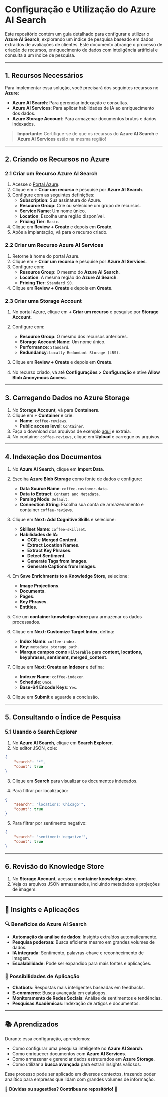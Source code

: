 # Configuração e Utilização do Azure AI Search

Este repositório contém um guia detalhado para configurar e utilizar o **Azure AI Search**, explorando um índice de pesquisa baseado em dados extraídos de avaliações de clientes. Este documento abrange o processo de criação de recursos, enriquecimento de dados com inteligência artificial e consulta a um índice de pesquisa.

---

## 1. Recursos Necessários

Para implementar essa solução, você precisará dos seguintes recursos no **Azure**:

- **Azure AI Search**: Para gerenciar indexação e consultas.
- **Azure AI Services**: Para aplicar habilidades de IA ao enriquecimento dos dados.
- **Azure Storage Account**: Para armazenar documentos brutos e dados indexados.

> **Importante:** Certifique-se de que os recursos do **Azure AI Search** e **Azure AI Services** estão na mesma região!

---

## 2. Criando os Recursos no Azure

### 2.1 Criar um Recurso Azure AI Search

1. Acesse o [Portal Azure](https://portal.azure.com).
2. Clique em **+ Criar um recurso** e pesquise por **Azure AI Search**.
3. Configure com as seguintes definições:
   - **Subscription**: Sua assinatura do Azure.
   - **Resource Group**: Crie ou selecione um grupo de recursos.
   - **Service Name**: Um nome único.
   - **Location**: Escolha uma região disponível.
   - **Pricing Tier**: `Basic`.
4. Clique em **Review + Create** e depois em **Create**.
5. Após a implantação, vá para o recurso criado.

### 2.2 Criar um Recurso Azure AI Services

1. Retorne à home do portal Azure.
2. Clique em **+ Criar um recurso** e pesquise por **Azure AI Services**.
3. Configure com:
   - **Resource Group**: O mesmo do **Azure AI Search**.
   - **Location**: A mesma região do **Azure AI Search**.
   - **Pricing Tier**: `Standard S0`.
4. Clique em **Review + Create** e depois em **Create**.

### 2.3 Criar uma Storage Account

1. No portal Azure, clique em **+ Criar um recurso** e pesquise por **Storage Account**.
2. Configure com:
   - **Resource Group**: O mesmo dos recursos anteriores.
   - **Storage Account Name**: Um nome único.
   - **Performance**: `Standard`.
   - **Redundancy**: `Locally Redundant Storage (LRS)`.
3. Clique em **Review + Create** e depois em **Create**.

4. No recurso criado, vá até **Configurações > Configuração** e ative **Allow Blob Anonymous Access**.

---

## 3. Carregando Dados no Azure Storage

1. No **Storage Account**, vá para **Containers**.
2. Clique em **+ Container** e crie:
   - **Name**: `coffee-reviews`.
   - **Public access level**: `Container`.
3. Faça o download dos arquivos de exemplo [aqui](https://aka.ms/mslearn-coffee-reviews) e extraia.
4. No container `coffee-reviews`, clique em **Upload** e carregue os arquivos.

---

## 4. Indexação dos Documentos

1. No **Azure AI Search**, clique em **Import Data**.
2. Escolha **Azure Blob Storage** como fonte de dados e configure:
   - **Data Source Name**: `coffee-customer-data`.
   - **Data to Extract**: `Content and Metadata`.
   - **Parsing Mode**: `Default`.
   - **Connection String**: Escolha sua conta de armazenamento e container `coffee-reviews`.
3. Clique em **Next: Add Cognitive Skills** e selecione:
   - **Skillset Name**: `coffee-skillset`.
   - **Habilidades de IA**:
     - **OCR** e **Merged Content**.
     - **Extract Location Names**.
     - **Extract Key Phrases**.
     - **Detect Sentiment**.
     - **Generate Tags from Images**.
     - **Generate Captions from Images**.

4. Em **Save Enrichments to a Knowledge Store**, selecione:
   - **Image Projections**.
   - **Documents**.
   - **Pages**.
   - **Key Phrases**.
   - **Entities**.
5. Crie um **container knowledge-store** para armazenar os dados processados.
6. Clique em **Next: Customize Target Index**, defina:
   - **Index Name**: `coffee-index`.
   - **Key**: `metadata_storage_path`.
   - **Marque campos como `Filterable`** para **content, locations, keyphrases, sentiment, merged_content**.

7. Clique em **Next: Create an Indexer** e defina:
   - **Indexer Name**: `coffee-indexer`.
   - **Schedule**: `Once`.
   - **Base-64 Encode Keys**: `Yes`.
8. Clique em **Submit** e aguarde a conclusão.

---

## 5. Consultando o Índice de Pesquisa

### 5.1 Usando o Search Explorer

1. No **Azure AI Search**, clique em **Search Explorer**.
2. No editor JSON, cole:

```json
{
    "search": "*",
    "count": true
}
```

3. Clique em **Search** para visualizar os documentos indexados.

4. Para filtrar por localização:

```json
{
    "search": "locations:'Chicago'",
    "count": true
}
```

5. Para filtrar por sentimento negativo:

```json
{
    "search": "sentiment:'negative'",
    "count": true
}
```

---

## 6. Revisão do Knowledge Store

1. No **Storage Account**, acesse o **container knowledge-store**.
2. Veja os arquivos JSON armazenados, incluindo metadados e projeções de imagem.

---

## 📌 Insights e Aplicações

### 🔍 Benefícios do Azure AI Search
- **Automação da análise de dados**: Insights extraídos automaticamente.
- **Pesquisa poderosa**: Busca eficiente mesmo em grandes volumes de dados.
- **IA integrada**: Sentimento, palavras-chave e reconhecimento de imagem.
- **Escalabilidade**: Pode ser expandido para mais fontes e aplicações.

### 🚀 Possibilidades de Aplicação
- **Chatbots**: Respostas mais inteligentes baseadas em feedbacks.
- **E-commerce**: Busca avançada em catálogos.
- **Monitoramento de Redes Sociais**: Análise de sentimentos e tendências.
- **Pesquisas Acadêmicas**: Indexação de artigos e documentos.

---

## 📚 Aprendizados

Durante essa configuração, aprendemos:
- Como configurar uma pesquisa inteligente no **Azure AI Search**.
- Como enriquecer documentos com **Azure AI Services**.
- Como armazenar e gerenciar dados estruturados em **Azure Storage**.
- Como utilizar a **busca avançada** para extrair insights valiosos.

Esse processo pode ser aplicado em diversos contextos, trazendo poder analítico para empresas que lidam com grandes volumes de informação.

🔗 **Dúvidas ou sugestões? Contribua no repositório!** 🚀
